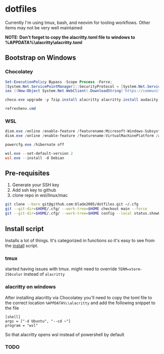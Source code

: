 # dotfiles

Currently I'm using tmux, bash, and neovim for tooling workflows. Other
items may not be very well maintained

**NOTE: Don't forget to copy the alacritty.toml file to windows to %APPDATA%\alacritty\alacritty.toml**

## Bootstrap on Windows

### Chocolatey

```powershell
Set-ExecutionPolicy Bypass -Scope Process -Force;
[System.Net.ServicePointManager]::SecurityProtocol = [System.Net.ServicePointManager]::SecurityProtocol -bor 3072;
iex ((New-Object System.Net.WebClient).DownloadString('https://community.chocolatey.org/install.ps1'))

choco.exe upgrade -y 7zip.install alacritty alacritty.install audacity awscli cccp chocolatey chocolatey-compatibility.extension chocolatey-core.extension chocolatey-dotnetfx.extension chocolatey-windowsupdate.extension dotnet4.5.2 dotnet4.7.1 dotnetfx firefox git.install go-task greenshot launchy nodejs nodejs.install nosql-workbench openhardwaremonitor powershell-core pwsh rancher-desktop slack sourcetree sublimetext4 sysinternals vcredist140 vcredist2015 vlc.install vscode.install yubikey-manager yubikey-piv-manager zoom

refreshenv.cmd
```

### WSL

```powershell
dism.exe /online /enable-feature /featurename:Microsoft-Windows-Subsystem-Linux /all /norestart
dism.exe /online /enable-feature /featurename:VirtualMachinePlatform /all /norestart

powercfg.exe /hibernate off

wsl.exe --set-default-version 2
wsl.exe --install -d Debian
```

## Pre-requisites

1. Generate your SSH key
1. Add ssh key to github
1. clone repo in wsl/linux/mac

```bash
git clone --bare git@github.com:blade2005/dotfiles.git ~/.cfg
git --git-dir=$HOME/.cfg/ --work-tree=$HOME checkout main --force
git --git-dir=$HOME/.cfg/ --work-tree=$HOME config --local status.showUntrackedFiles no
```

## Install script

Installs a lot of things. It's categorized in functions so it's easy to see from the [install](./install.sh) script.

### tmux

started having issues with tmux. might need to override `TERM=xterm-256color` instead of `alacritty`

### alacritty on windows

After installing alacritty via Chocolatey you'll need to copy the toml file to the correct location `%APPDATA%\\alacritty` and add the following snippet to the file

```
[shell]
args = ["-d Ubuntu", "--cd ~"]
program = "wsl"
```

So that alacritty opens wsl instead of powershell by default

### TODO

